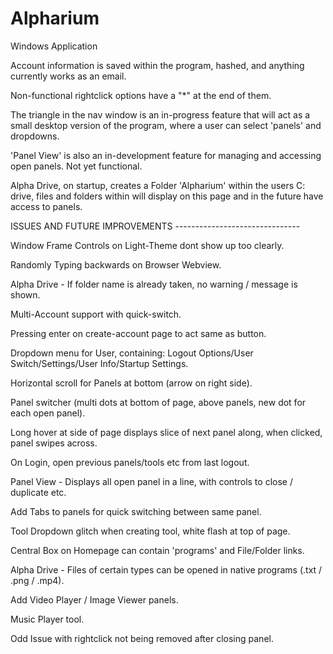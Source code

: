 # Alpharium
Windows Application

Account information is saved within the program, hashed, and anything currently works as an email.

Non-functional rightclick options have a "*" at the end of them.

The triangle in the nav window is an in-progress feature that will act as a small desktop version of the program, where a user can select 'panels' and dropdowns.

'Panel View' is also an in-development feature for managing and accessing open panels. Not yet functional.

Alpha Drive, on startup, creates a Folder 'Alpharium' within the users C: drive, files and folders within will display on this page and in the future have access to panels.



ISSUES AND FUTURE IMPROVEMENTS -------------------------------

Window Frame Controls on Light-Theme dont show up too clearly.

Randomly Typing backwards on Browser Webview.

Alpha Drive - If folder name is already taken, no warning / message is shown.

Multi-Account support with quick-switch.

Pressing enter on create-account page to act same as button.

Dropdown menu for User, containing: Logout Options/User Switch/Settings/User Info/Startup Settings.

Horizontal scroll for Panels at bottom (arrow on right side).

Panel switcher (multi dots at bottom of page, above panels, new dot for each open panel).

Long hover at side of page displays slice of next panel along, when clicked, panel swipes across.

On Login, open previous panels/tools etc from last logout.

Panel View - Displays all open panel in a line, with controls to close / duplicate etc.

Add Tabs to panels for quick switching between same panel.

Tool Dropdown glitch when creating tool, white flash at top of page.

Central Box on Homepage can contain 'programs' and File/Folder links.

Alpha Drive - Files of certain types can be opened in native programs (.txt / .png / .mp4).

Add Video Player / Image Viewer panels.

Music Player tool.

Odd Issue with rightclick not being removed after closing panel.
